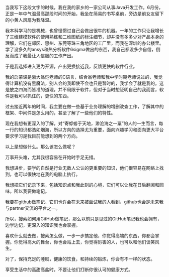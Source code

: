 当我写下这段文字的时候，我在我的家乡的一家公司从事Java开发工作。6月份，正是一年中气温最高那段时间的开始，我坐在简易的书写桌前，旁边是前女友留下的小黄人风扇为我降温。

我本科学习的是机械，也曾憧憬过自己会做出很牛的机器。一年的工作只让我增长了三维建模软件的使用熟练和二维图纸的标注细节，却并没有多多少对产品本身的理解，它们在郊区、惠州、东莞等珠三角地区的工厂里，而我在深圳的办公楼里。学了没多久的ansys和热分析软件6sigma做出的东西，我自己都没多少自信，倒反而成了我最让人信服的工作产出。

于是我选择进入更为开源，产出更换接近我，反馈更快的软件行业。

我的启蒙课是浙大翁恺老师的C语言，结合翁老师和我中学时期老师说过的，我觉得计算机没有黑魔法，别人会的我即使不会也只是暂时的，我学会了就是我的。这是放之四海而皆准的道理，并不局限于软件，但对于当时想证明自己的我而言，软件是我可以抓住的，更快的东西。

过去接近两年的时间，我主要在做一些基于业务理解的增删改查工作，了解其中的框架、中间件是怎么用的，甚至了解了一些他们的特性。

现在我想有更深入的了解，对“寄蜉蝣于天地，渺沧海之一粟”的人的一生而言，每一行的知识都浩如烟海，所以方向的选择尤为重要，面向兴趣学习和面向更大平台要求学习是我目前能想到的两个方向。

以上是想做什么。那么该怎么做呢？

万事开头难，尤其我很容易在开始时手足无措。

我想进步，要学的自然是行业无数人公认的更重要的知识，他们很容易在网络上找到，也可以很快地在我的电脑上执行。

我想把它们记录下来，包括知识点和我此刻的心境，它们可以让我在日后翻阅和回味。所以我要做笔记。

我要在github做笔记，它们也许会在未来被面试我的人看到，github也会是未来我与partner交流的平台之一。

所以，搜索如何用GitHub做笔记，那么以前只是见过的GitHub笔记我也会拥有，边学边记，更深入的知识我也会掌握。

喜欢什么就去做，搜索怎么做，一步一步搞定他，你觉得高端的东西，你都会掌握。你觉得高大的舞台，你也会站上去，你觉得厉害的人，也可以和他们谈笑风生。

对了，保持充足的睡眠，健康的饮食，和持续的锻炼，你会有不一样的状态。

享受生活中的高甜高盐时，不要让他们打断你很认可的健康方式。
